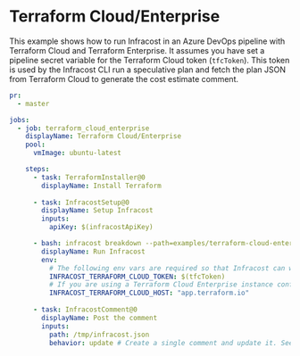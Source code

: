 # Terraform Cloud/Enterprise

This example shows how to run Infracost in an Azure DevOps pipeline with Terraform Cloud and Terraform Enterprise. It assumes you have set a pipeline secret variable for the Terraform Cloud token (`tfcToken`). This token is used by the Infracost CLI run a speculative plan and fetch the plan JSON from Terraform Cloud to generate the cost estimate comment.


[//]: <> (BEGIN EXAMPLE)
```yml
pr:
  - master

jobs:
  - job: terraform_cloud_enterprise
    displayName: Terraform Cloud/Enterprise
    pool: 
      vmImage: ubuntu-latest

    steps:
      - task: TerraformInstaller@0
        displayName: Install Terraform
        
      - task: InfracostSetup@0
        displayName: Setup Infracost
        inputs:
          apiKey: $(infracostApiKey)

      - bash: infracost breakdown --path=examples/terraform-cloud-enterprise/code --format=json --out-file=/tmp/infracost.json
        displayName: Run Infracost
        env:
          # The following env vars are required so that Infracost can work with the Terraform Cloud remote state/execution.
          INFRACOST_TERRAFORM_CLOUD_TOKEN: $(tfcToken)
          # If you are using a Terraform Cloud Enterprise instance configure the below with your host name.  
          INFRACOST_TERRAFORM_CLOUD_HOST: "app.terraform.io"
        
      - task: InfracostComment@0
        displayName: Post the comment
        inputs:
          path: /tmp/infracost.json
          behavior: update # Create a single comment and update it. See https://github.com/infracost/infracost-azure-devops#comment-options for other options
```
[//]: <> (END EXAMPLE)
